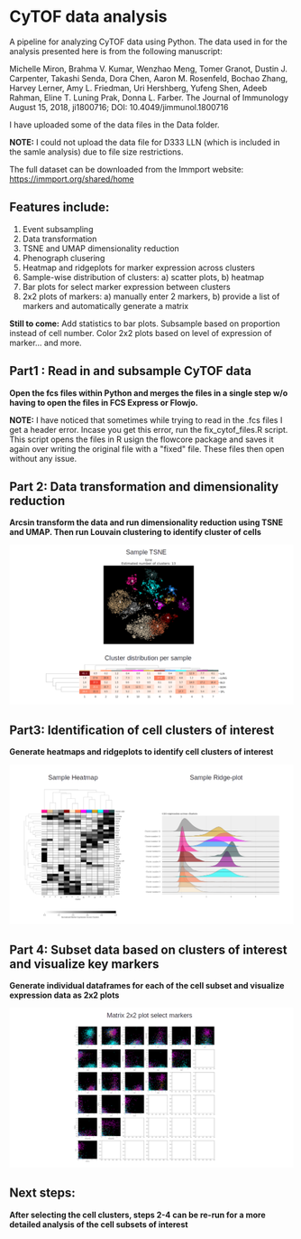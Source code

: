 # CyTOF data analysis

A pipeline for analyzing CyTOF data using Python.
The data used in for the analysis presented here is from the following manuscript:

Michelle Miron, Brahma V. Kumar, Wenzhao Meng, Tomer Granot, Dustin J. Carpenter, Takashi Senda, Dora Chen, Aaron M. Rosenfeld, Bochao Zhang, Harvey Lerner, Amy L. Friedman, Uri Hershberg, Yufeng Shen, Adeeb Rahman, Eline T. Luning Prak, Donna L. Farber. The Journal of Immunology August 15, 2018, ji1800716; DOI: 10.4049/jimmunol.1800716 

I have uploaded some of the data files in the Data folder.

**NOTE:** I could not upload the data file for D333 LLN (which is included in the samle analysis) due to file size restrictions.

The full dataset can be downloaded from the Immport website:
https://immport.org/shared/home

## Features include:

   1. Event subsampling
   2. Data transformation
   3. TSNE and UMAP dimensionality reduction
   4. Phenograph clusering
   5. Heatmap and ridgeplots for marker expression across clusters
   6. Sample-wise distribution of clusters: a) scatter plots, b) heatmap
   7. Bar plots for select marker expression between clusters
   8. 2x2 plots of markers: a) manually enter 2 markers, b) provide a list of markers and automatically generate a matrix

**Still to come:** Add statistics to bar plots. Subsample based on proportion instead of cell number. Color 2x2 plots based on level of expression of marker... and more.

## Part1 : Read in and subsample CyTOF data
**Open the fcs files within Python and merges the files in a single step w/o having to open the files in FCS Express or Flowjo.**

**NOTE:** I have noticed that sometimes while trying to read in the .fcs files I get a header error. Incase you get this error, run the fix_cytof_files.R script. This script opens the files in R usign the flowcore package and saves it again over writing the original file with a "fixed" file. These files then open without any issue.

## Part 2: Data transformation and dimensionality reduction
**Arcsin transform the data and run dimensionality reduction using TSNE and UMAP. Then run Louvain clustering to identify cluster of cells**

![sample_tsne_cluster_frequency](https://github.com/pranaydogra/CyTOF_data_analysis/blob/master/part2.png)

## Part3: Identification of cell clusters of interest
**Generate heatmaps and ridgeplots to identify cell clusters of interest**

![sample_heatmap_ridgeplot](https://github.com/pranaydogra/CyTOF_data_analysis/blob/master/part3.png)

## Part 4: Subset data based on clusters of interest and visualize key markers
**Generate individual dataframes for each of the cell subset and visualize expression data as 2x2 plots**

![sample_2x2_plot_matrix](https://github.com/pranaydogra/CyTOF_data_analysis/blob/master/part4.png)

## Next steps:
**After selecting the cell clusters, steps 2-4 can be re-run for a more detailed analysis of the cell subsets of interest**
